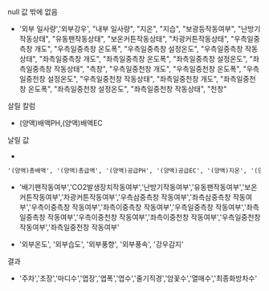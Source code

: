 null 값 밖에 없음

* '외부 일사량','외부강우', "내부 일사량", "지온", "지습", "보광등작동여부", "난방기작동상태", "유동팬작동상태", "보온커튼작동상태", "차광커튼작동상태", "우측일중측창 개도", "우측일중측창 온도폭", "우측일중측창 설정온도", "우측일중측창 작동상태", "좌측일중측창 개도", "좌측일중측창 온도폭", "좌측일중측창 설정온도", "좌측일중측창 작동상태", "측창", "우측일중천창 개도", "우측일중천창 온도폭", "우측일중천창 설정온도", "우측일중천창 작동상태", "좌측일중천창 개도", "좌측일중천창 온도폭", "좌측일중천창 설정온도", "좌측일중천창 작동상태", "천창"

살릴 칼럼

* (양액)배액PH,(양액)배액EC 

날릴 값

* 

  ```html
  '(양액)총배액', '(양액)총급액', '(양액)공급PH', '(양액)공급EC', '(양액)지온', '(양액)지습'
  ```

* '배기팬작동여부','CO2발생장치작동여부','난방기작동여부','유동팬작동여부','보온커튼작동여부','차광커튼작동여부','우측삼중측창 작동여부','좌측삼중측창 작동여부','우측이중측창 작동여부','좌측이중측창 작동여부','우측일중측창 작동여부','좌측일중측창 작동여부','우측이중천창 작동여부','좌측이중천창 작동여부','우측일중천창 작동여부','좌측일중천창 작동여부'

* '외부온도', '외부습도', '외부풍향', '외부풍속', '강우감지'

결과

* '주차','초장','마디수','엽장','엽폭','엽수','줄기직경','암꽃수','열매수','최종화방차수'
